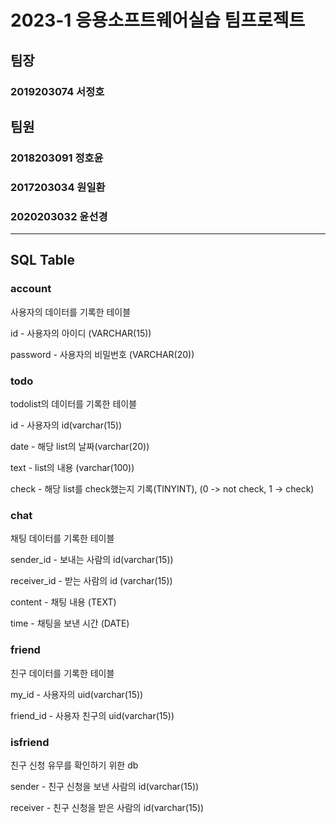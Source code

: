 # 2023-1 응용소프트웨어실습 팀프로젝트
## 팀장
### 2019203074 서정호
## 팀원
### 2018203091 정호윤
### 2017203034 원일환
### 2020203032 윤선경
***
## SQL Table
### account
사용자의 데이터를 기록한 테이블

id - 사용자의 아이디 (VARCHAR(15))

password - 사용자의 비밀번호 (VARCHAR(20))
### todo
todolist의 데이터를 기록한 테이블

id - 사용자의 id(varchar(15))

date - 해당 list의 날짜(varchar(20))

text - list의 내용 (varchar(100))

check - 해당 list를 check했는지 기록(TINYINT), (0 -> not check,  1 -> check)
### chat
채팅 데이터를 기록한 테이블

sender_id - 보내는 사람의 id(varchar(15))

receiver_id - 받는 사람의 id (varchar(15))

content - 채팅 내용 (TEXT)

time - 채팅을 보낸 시간 (DATE)
### friend
친구 데이터를 기록한 테이블

my_id - 사용자의 uid(varchar(15))

friend_id - 사용자 친구의 uid(varchar(15))
### isfriend
친구 신청 유무를 확인하기 위한 db


sender - 친구 신청을 보낸 사람의 id(varchar(15))


receiver - 친구 신청을 받은 사람의 id(varchar(15))


